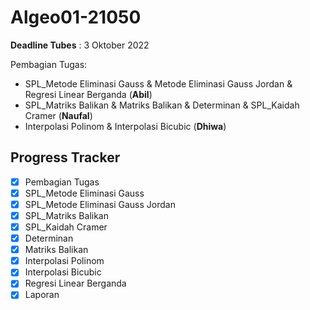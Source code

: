 # Algeo01-21050

**Deadline Tubes** : 3 Oktober 2022

Pembagian Tugas:
- SPL_Metode Eliminasi Gauss & Metode Eliminasi Gauss Jordan & Regresi Linear Berganda (**Abil**)
- SPL_Matriks Balikan & Matriks Balikan & Determinan & SPL_Kaidah Cramer (**Naufal**)
- Interpolasi Polinom & Interpolasi Bicubic (**Dhiwa**)

## Progress Tracker
- [x] Pembagian Tugas
- [x] SPL_Metode Eliminasi Gauss
- [x] SPL_Metode Eliminasi Gauss Jordan
- [x] SPL_Matriks Balikan
- [x] SPL_Kaidah Cramer
- [x] Determinan
- [x] Matriks Balikan
- [x] Interpolasi Polinom
- [x] Interpolasi Bicubic
- [x] Regresi Linear Berganda
- [x] Laporan
